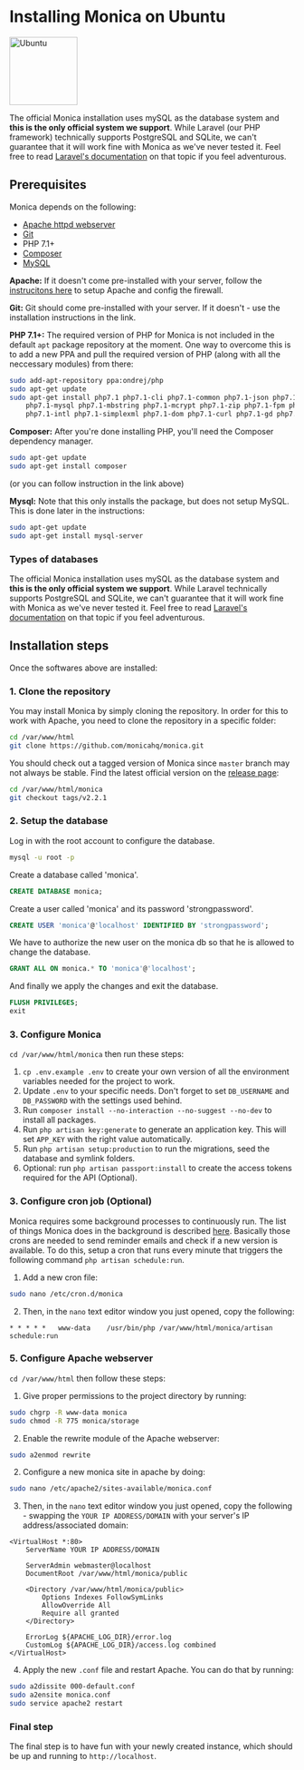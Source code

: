 # Installing Monica on Ubuntu

<img alt="Ubuntu" src="https://upload.wikimedia.org/wikipedia/commons/thumb/a/ab/Logo-ubuntu_cof-orange-hex.svg/120px-Logo-ubuntu_cof-orange-hex.svg.png" width="120" height="120" />

The official Monica installation uses mySQL as the database system and **this is the only official system we support**. While Laravel (our PHP framework) technically supports PostgreSQL and SQLite, we can't guarantee that it will work fine with Monica as we've never tested it. Feel free to read [Laravel's documentation](https://laravel.com/docs/database#configuration) on that topic if you feel adventurous.

## Prerequisites

Monica depends on the following:

* [Apache httpd webserver](https://httpd.apache.org/) 
* [Git](https://git-scm.com/book/en/v2/Getting-Started-Installing-Git)
* PHP 7.1+
* [Composer](https://getcomposer.org/)
* [MySQL](https://support.rackspace.com/how-to/installing-mysql-server-on-ubuntu/)

**Apache:** If it doesn't come pre-installed with your server, follow the [instrucitons here](https://www.digitalocean.com/community/tutorials/how-to-install-linux-apache-mysql-php-lamp-stack-on-ubuntu-16-04#step-1-install-apache-and-allow-in-firewall) to setup Apache and config the firewall.

**Git:** Git should come pre-installed with your server. If it doesn't - use the installation instructions in the link.

**PHP 7.1+:** The required version of PHP for Monica is not included in the default `apt` package repository at the moment. One way to overcome this is to add a new PPA and pull the required version of PHP (along with all the neccessary modules) from there:

```sh
sudo add-apt-repository ppa:ondrej/php
sudo apt-get update
sudo apt-get install php7.1 php7.1-cli php7.1-common php7.1-json php7.1-opcache \
    php7.1-mysql php7.1-mbstring php7.1-mcrypt php7.1-zip php7.1-fpm php7.1-bcmath \
    php7.1-intl php7.1-simplexml php7.1-dom php7.1-curl php7.1-gd php7.1-gmp libapache2-mod-php7.1
```

**Composer:** After you're done installing PHP, you'll need the Composer dependency manager.

```sh
sudo apt-get update
sudo apt-get install composer
```
(or you can follow instruction in the link above)

**Mysql:** Note that this only installs the package, but does not setup MySQL. This is done later in the instructions:

```sh
sudo apt-get update
sudo apt-get install mysql-server
```

### Types of databases

The official Monica installation uses mySQL as the database system and **this is the only official system we support**. While Laravel technically supports PostgreSQL and SQLite, we can't guarantee that it will work fine with Monica as we've never tested it. Feel free to read [Laravel's documentation](https://laravel.com/docs/database#configuration) on that topic if you feel adventurous.

## Installation steps

Once the softwares above are installed:

### 1. Clone the repository

You may install Monica by simply cloning the repository. In order for this to work with Apache, you need to clone the repository in a specific folder:

```sh
cd /var/www/html
git clone https://github.com/monicahq/monica.git
```

You should check out a tagged version of Monica since `master` branch may not always be stable. Find the latest official version on the [release page](https://github.com/monicahq/monica/releases):

```sh
cd /var/www/html/monica
git checkout tags/v2.2.1
```

### 2. Setup the database

Log in with the root account to configure the database.
```sh
mysql -u root -p
```

Create a database called 'monica'.
```sql
CREATE DATABASE monica;
```

Create a user called 'monica' and its password 'strongpassword'.
```sql
CREATE USER 'monica'@'localhost' IDENTIFIED BY 'strongpassword';
```

We have to authorize the new user on the monica db so that he is allowed to change the database.
```sql
GRANT ALL ON monica.* TO 'monica'@'localhost';
```

And finally we apply the changes and exit the database.
```sql
FLUSH PRIVILEGES;
exit
```

### 3. Configure Monica

`cd /var/www/html/monica` then run these steps:

1. `cp .env.example .env` to create your own version of all the environment variables needed for the project to work.
1. Update `.env` to your specific needs. Don't forget to set `DB_USERNAME` and `DB_PASSWORD` with the settings used behind.
1. Run `composer install --no-interaction --no-suggest --no-dev` to install all packages.
1. Run `php artisan key:generate` to generate an application key. This will set `APP_KEY` with the right value automatically.
1. Run `php artisan setup:production` to run the migrations, seed the database and symlink folders.
1. Optional: run `php artisan passport:install` to create the access tokens required for the API (Optional).

### 3. Configure cron job (Optional)

Monica requires some background processes to continuously run. The list of things Monica does in the background is described [here](https://github.com/monicahq/monica/blob/master/app/Console/Kernel.php#L33).
Basically those crons are needed to send reminder emails and check if a new version is available.
To do this, setup a cron that runs every minute that triggers the following command `php artisan schedule:run`.

1. Add a new cron file:
```sh
sudo nano /etc/cron.d/monica
```

2. Then, in the `nano` text editor window you just opened, copy the following:
```
* * * * *   www-data    /usr/bin/php /var/www/html/monica/artisan schedule:run
```

### 5. Configure Apache webserver

`cd /var/www/html` then follow these steps:

1. Give proper permissions to the project directory by running:

```sh
sudo chgrp -R www-data monica
sudo chmod -R 775 monica/storage
```

2. Enable the rewrite module of the Apache webserver:
```sh
sudo a2enmod rewrite
```

2. Configure a new monica site in apache by doing:

```sh
sudo nano /etc/apache2/sites-available/monica.conf
```

3. Then, in the `nano` text editor window you just opened, copy the following - swapping the `YOUR IP ADDRESS/DOMAIN` with your server's IP address/associated domain:

```
<VirtualHost *:80>
    ServerName YOUR IP ADDRESS/DOMAIN

    ServerAdmin webmaster@localhost
    DocumentRoot /var/www/html/monica/public

    <Directory /var/www/html/monica/public>
        Options Indexes FollowSymLinks
        AllowOverride All
        Require all granted
    </Directory>

    ErrorLog ${APACHE_LOG_DIR}/error.log
    CustomLog ${APACHE_LOG_DIR}/access.log combined
</VirtualHost>
```

4. Apply the new `.conf` file and restart Apache. You can do that by running:

```sh
sudo a2dissite 000-default.conf
sudo a2ensite monica.conf
sudo service apache2 restart
```

### Final step

The final step is to have fun with your newly created instance, which should be up and running to `http://localhost`.
